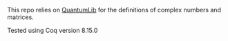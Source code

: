 This repo relies on [QuantumLib](https://github.com/inQWIRE/QuantumLib) for the definitions of complex numbers and matrices.

Tested using Coq version 8.15.0
